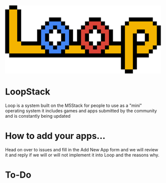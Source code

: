 ![LoopStack 8bit logo](https://github.com/DevKyleK/Loop/blob/main/loop.png?raw=true)
# LoopStack
Loop is a system built on the M5Stack for people to use as a "mini" operating system it includes games and apps submitted by the community and is constantly being updated

# How to add your apps...

Head on over to issues and fill in the Add New App form and we will review it and reply if we will or will not implement it into Loop and the reasons why.


# To-Do
